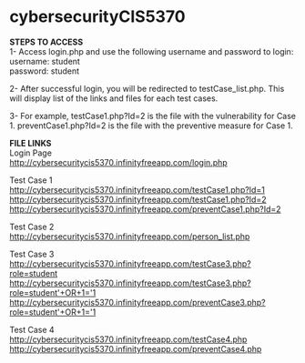 # cybersecurityCIS5370
<b>STEPS TO ACCESS</b>
<br>
1- Access login.php and use the following username and password to login:
<br>username: student
<br>password: student

2- After successful login, you will be redirected to testCase_list.php. This will
display list of the links and files for each test cases.

3- For example, testCase1.php?Id=2 is the file with the vulnerability for Case 1. 
preventCase1.php?Id=2 is the file with the preventive measure for Case 1.


<b>FILE LINKS</b>
<br>Login Page
<br>http://cybersecuritycis5370.infinityfreeapp.com/login.php


Test Case 1
<br>http://cybersecuritycis5370.infinityfreeapp.com/testCase1.php?Id=1
<br>http://cybersecuritycis5370.infinityfreeapp.com/testCase1.php?Id=2
<br>http://cybersecuritycis5370.infinityfreeapp.com/preventCase1.php?Id=2


Test Case 2
<br>http://cybersecuritycis5370.infinityfreeapp.com/person_list.php


Test Case 3
<br>http://cybersecuritycis5370.infinityfreeapp.com/testCase3.php?role=student
<br>http://cybersecuritycis5370.infinityfreeapp.com/testCase3.php?role=student'+OR+1='1
<br>http://cybersecuritycis5370.infinityfreeapp.com/preventCase3.php?role=student'+OR+1='1


Test Case 4
<br>http://cybersecuritycis5370.infinityfreeapp.com/testCase4.php
<br>http://cybersecuritycis5370.infinityfreeapp.com/preventCase4.php
